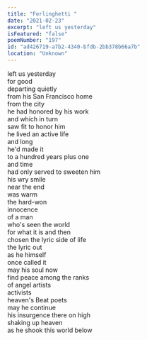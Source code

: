 ```yaml
---
title: "Ferlinghetti "
date: "2021-02-23"
excerpt: "left us yesterday"
isFeatured: "false"
poemNumber: "197"
id: "ad426719-a7b2-4340-bfdb-2bb378b66a7b"
location: "Unknown"
---
```


left us yesterday  
for good  
departing quietly  
from his San Francisco home  
from the city  
he had honored by his work  
and which in turn  
saw fit to honor him  
he lived an active life  
and long  
he'd made it  
to a hundred years plus one  
and time  
had only served to sweeten him  
his wry smile  
near the end  
was warm  
the hard-won  
innocence  
of a man  
who's seen the world  
for what it is and then  
chosen the lyric side of life  
the lyric out  
as he himself  
once called it  
may his soul now  
find peace among the ranks  
of angel artists  
activists  
heaven's Beat poets  
may he continue  
his insurgence there on high  
shaking up heaven  
as he shook this world below

